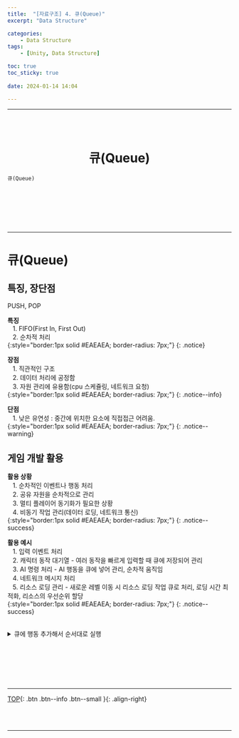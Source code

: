 ```yaml
---
title:  "[자료구조] 4. 큐(Queue)"
excerpt: "Data Structure"

categories:
    - Data Structure
tags:
    - [Unity, Data Structure]

toc: true
toc_sticky: true
 
date: 2024-01-14 14:04

---
```

- - -

<br><br>

<center><H1>  큐(Queue)  </H1></center>

`큐(Queue)`


<br><br><br><br><br>
- - - 

# 큐(Queue)

## 특징, 장단점
PUSH, POP  

**특징**  
&nbsp;&nbsp; 1. FIFO(First In, First Out)  
&nbsp;&nbsp; 2. 순차적 처리  
{:style="border:1px solid #EAEAEA; border-radius: 7px;"}
{: .notice}  

**장점**  
&nbsp;&nbsp; 1. 직관적인 구조  
&nbsp;&nbsp; 2. 데이터 처리에 공정함  
&nbsp;&nbsp; 3. 자원 관리에 유용함(cpu 스케쥴링, 네트워크 요청)  
{:style="border:1px solid #EAEAEA; border-radius: 7px;"}
{: .notice--info}  

**단점**  
&nbsp;&nbsp; 1. 낮은 유연성 : 중간에 위치한 요소에 직접접근 어려움.  
{:style="border:1px solid #EAEAEA; border-radius: 7px;"}
{: .notice--warning}  

## 게임 개발 활용

**활용 상황**  
&nbsp;&nbsp; 1. 순차적인 이벤트나 행동 처리  
&nbsp;&nbsp; 2. 공유 자원을 순차적으로 관리  
&nbsp;&nbsp; 3. 멀티 플레이어 동기화가 필요한 상황  
&nbsp;&nbsp; 4. 비동기 작업 관리(데이터 로딩, 네트워크 통신)  
{:style="border:1px solid #EAEAEA; border-radius: 7px;"}
{: .notice--success} 

**활용 예시**  
&nbsp;&nbsp; 1. 입력 이벤트 처리  
&nbsp;&nbsp; 2. 캐릭터 동작 대기열 - 여러 동작을 빠르게 입력할 때 큐에 저장되어 관리  
&nbsp;&nbsp; 3. AI 명령 처리 - AI 행동을 큐에 넣어 관리, 순차적 움직임  
&nbsp;&nbsp; 4. 네트워크 메시지 처리  
&nbsp;&nbsp; 5. 리소스 로딩 관리 - 새로운 레벨 이동 시 리소스 로딩 작업 큐로 처리, 로딩 시간 최적화, 리소스의 우선순위 할당  
{:style="border:1px solid #EAEAEA; border-radius: 7px;"}
{: .notice--success} 

<br>

<details>
<summary>큐에 행동 추가해서 순서대로 실행</summary>

<div class="notice--primary" markdown="1"> 

```c# 
using System.Collections;
using System.Collections.Generic;
using UnityEngine;

public class ActionQueue : MonoBehaviour
{
    private Queue<string> actionQueue = new Queue<string>();

    void Update()
    {
        // 예를 들어, 플레이어가 특정 키를 누를 때마다 큐에 행동 추가
        if (Input.GetKeyDown(KeyCode.Space))
        {
            EnqueueAction("Jump");
        }

        // 큐에 행동이 있고, 일정 조건이 충족되면 행동 실행
        if (actionQueue.Count > 0)
        {
            PerformAction(actionQueue.Dequeue());
        }
    }

    void EnqueueAction(string action)
    {
        actionQueue.Enqueue(action);
    }

    void PerformAction(string action)
    {
        Debug.Log("Performing action: " + action);
    }
}

```
</div>
</details>

<br><br><br><br><br>
- - - 


[TOP](#){: .btn .btn--info .btn--small }{: .align-right}


<br><br>
- - -
